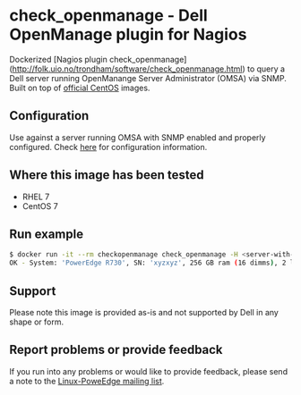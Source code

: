 # check_openmanage - Dell OpenManage plugin for Nagios

Dockerized [Nagios plugin check_openmanage] (http://folk.uio.no/trondham/software/check_openmanage.html) to query a Dell server running OpenManange Server Administrator (OMSA) via SNMP. Built on top of [official CentOS](https://registry.hub.docker.com/u/library/centos/) images.

## Configuration

Use against a server running OMSA with SNMP enabled and properly configured. Check [here](https://github.com/jose-delarosa/docker-images/tree/master/openmanage82/snmp) for configuration information.

## Where this image has been tested

  - RHEL 7
  - CentOS 7

## Run example

```bash
$ docker run -it --rm checkopenmanage check_openmanage -H <server-with-omsa>
OK - System: 'PowerEdge R730', SN: 'xyzxyz', 256 GB ram (16 dimms), 2 logical drives, 8 physical drives
```

## Support

Please note this image is provided as-is and not supported by Dell in any shape or form.

## Report problems or provide feedback

If you run into any problems or would like to provide feedback, please send a note to the [Linux-PoweEdge mailing list](https://lists.us.dell.com/mailman/listinfo/linux-poweredge).
